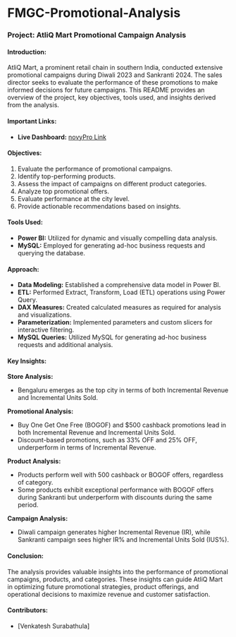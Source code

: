 # FMGC-Promotional-Analysis
### Project: AtliQ Mart Promotional Campaign Analysis

#### Introduction:

AtliQ Mart, a prominent retail chain in southern India, conducted extensive promotional campaigns during Diwali 2023 and Sankranti 2024. The sales director seeks to evaluate the performance of these promotions to make informed decisions for future campaigns. This README provides an overview of the project, key objectives, tools used, and insights derived from the analysis.

#### Important Links:

- **Live Dashboard:** [novyPro Link](https://app.powerbi.com/view?r=eyJrIjoiMDI0ZDk0OGYtZTk3ZS00OGUwLWEyOTMtY2I1YzYzYzI5ZDNlIiwidCI6ImIwNmQwYmY2LWJhNjctNDMzZS05NWRlLTU4NWI3NDQzZTA5ZiIsImMiOjF9)
#### Objectives:

1. Evaluate the performance of promotional campaigns.
2. Identify top-performing products.
3. Assess the impact of campaigns on different product categories.
4. Analyze top promotional offers.
5. Evaluate performance at the city level.
6. Provide actionable recommendations based on insights.

#### Tools Used:

- **Power BI:** Utilized for dynamic and visually compelling data analysis.
- **MySQL:** Employed for generating ad-hoc business requests and querying the database.

#### Approach:

- **Data Modeling:** Established a comprehensive data model in Power BI.
- **ETL:** Performed Extract, Transform, Load (ETL) operations using Power Query.
- **DAX Measures:** Created calculated measures as required for analysis and visualizations.
- **Parameterization:** Implemented parameters and custom slicers for interactive filtering.
- **MySQL Queries:** Utilized MySQL for generating ad-hoc business requests and additional analysis.

#### Key Insights:

**Store Analysis:**
- Bengaluru emerges as the top city in terms of both Incremental Revenue and Incremental Units Sold.

**Promotional Analysis:**
- Buy One Get One Free (BOGOF) and $500 cashback promotions lead in both Incremental Revenue and Incremental Units Sold.
- Discount-based promotions, such as 33% OFF and 25% OFF, underperform in terms of Incremental Revenue.

**Product Analysis:**
- Products perform well with 500 cashback or BOGOF offers, regardless of category.
- Some products exhibit exceptional performance with BOGOF offers during Sankranti but underperform with discounts during the same period.

**Campaign Analysis:**
- Diwali campaign generates higher Incremental Revenue (IR), while Sankranti campaign sees higher IR% and Incremental Units Sold (IUS%).

#### Conclusion:

The analysis provides valuable insights into the performance of promotional campaigns, products, and categories. These insights can guide AtliQ Mart in optimizing future promotional strategies, product offerings, and operational decisions to maximize revenue and customer satisfaction.

#### Contributors:

- [Venkatesh Surabathula]

